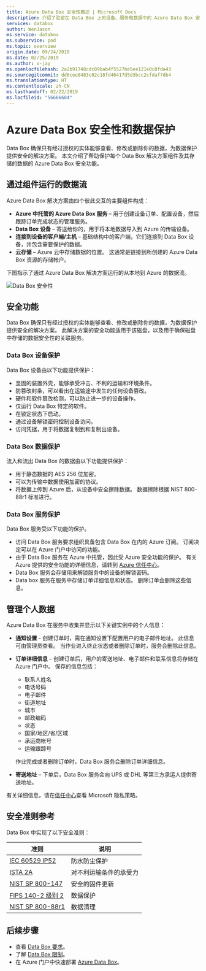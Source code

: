 ```yaml
---
title: Azure Data Box 安全性概述 | Microsoft Docs
description: 介绍了驻留在 Data Box 上的设备、服务和数据中的 Azure Data Box 安全功能
services: databox
author: WenJason
ms.service: databox
ms.subservice: pod
ms.topic: overview
origin.date: 09/24/2018
ms.date: 02/25/2019
ms.author: v-jay
ms.openlocfilehash: 2a2b91748cdc09bab4f5527be5ee121e0c8fda43
ms.sourcegitcommit: dd6cee8483c02c18fd46417d5d3bcc2cfdaf7db4
ms.translationtype: HT
ms.contentlocale: zh-CN
ms.lasthandoff: 02/22/2019
ms.locfileid: "56666604"
---
```

# <a name="azure-data-box-security-and-data-protection"></a>Azure Data Box 安全性和数据保护

Data Box 确保只有经过授权的实体能够查看、修改或删除你的数据，为数据保护提供安全的解决方案。 本文介绍了帮助保护每个 Data Box 解决方案组件及其存储的数据的 Azure Data Box 安全功能。 

## <a name="data-flow-through-components"></a>通过组件运行的数据流

Azure Data Box 解决方案由四个彼此交互的主要组件构成：

- **Azure 中托管的 Azure Data Box 服务** – 用于创建设备订单、配置设备，然后跟踪订单完成状态的管理服务。
- **Data Box 设备** – 寄送给你的，用于将本地数据导入到 Azure 的传输设备。 
- **连接到设备的客户端/主机** – 基础结构中的客户端，它们连接到 Data Box 设备，并包含需要保护的数据。
- **云存储** – Azure 云中存储数据的位置。 这通常是链接到所创建的 Azure Data Box 资源的存储帐户。

下图指示了通过 Azure Data Box 解决方案运行的从本地到 Azure 的数据流。

![Data Box 安全性](media/data-box-security/data-box-security-2.png)

## <a name="security-features"></a>安全功能

Data Box 确保只有经过授权的实体能够查看、修改或删除你的数据，为数据保护提供安全的解决方案。 此解决方案的安全功能适用于该磁盘，以及用于确保磁盘中存储的数据安全性的关联服务。 

### <a name="data-box-device-protection"></a>Data Box 设备保护

Data Box 设备由以下功能提供保护：

- 坚固的装置外壳，能够承受冲击、不利的运输和环境条件。 
- 防篡改封条，可以看出在运输途中发生的任何设备篡改。
- 硬件和软件篡改检测，可以防止进一步的设备操作。
- 仅运行 Data Box 特定的软件。
- 在锁定状态下启动。
- 通过设备解锁密码控制设备访问。
- 访问凭据，用于将数据复制到和复制出设备。

### <a name="data-box-data-protection"></a>Data Box 数据保护

流入和流出 Data Box 的数据由以下功能提供保护：

- 用于静态数据的 AES 256 位加密。 
- 可以为传输中数据使用加密的协议。
- 将数据上传到 Azure 后，从设备中安全擦除数据。 数据擦除根据 NIST 800-88r1 标准进行。

### <a name="data-box-service-protection"></a>Data Box 服务保护

Data Box 服务受以下功能的保护。

- 访问 Data Box 服务要求组织具备包含 Data Box 在内的 Azure 订阅。 订阅决定可以在 Azure 门户中访问的功能。
- 由于 Data Box 服务在 Azure 中托管，因此受 Azure 安全功能的保护。 有关 Azure 提供的安全功能的详细信息，请转到 [Azure 信任中心](https://www.trustcenter.cn/)。 
- Data Box 服务会存储用来解锁服务中的设备的解锁密码。 
- Data box 服务在服务中存储订单详细信息和状态。 删除订单会删除这些信息。 

## <a name="managing-personal-data"></a>管理个人数据

Azure Data Box 在服务中收集并显示以下关键实例中的个人信息：

- **通知设置** - 创建订单时，需在通知设置下配置用户的电子邮件地址。 此信息可由管理员查看。 当作业进入终止状态或者删除订单时，服务会删除此信息。

- **订单详细信息** – 创建订单后，用户的寄送地址、电子邮件和联系信息将存储在 Azure 门户中。 保存的信息包括：

    - 联系人姓名
    - 电话号码
    - 电子邮件
    - 街道地址
    - 城市
    - 邮政编码
    - 状态
    - 国家/地区/省/区域
    - 承运商帐号
    - 运输跟踪号

    作业完成或者删除订单时，Data Box 服务会删除订单详细信息。

- **寄送地址** – 下单后，Data Box 服务会向 UPS 或 DHL 等第三方承运人提供寄送地址。 

有关详细信息，请在[信任中心](https://www.trustcenter.cn/zh-cn/)查看 Microsoft 隐私策略。


## <a name="security-guidelines-reference"></a>安全准则参考

Data Box 中实现了以下安全准则： 

|准则   |说明   |
|---------|---------|
|[IEC 60529 IP52](http://www.iec.ch/)    | 防水防尘保护         |
|[ISTA 2A](https://ista.org/docs/2Aoverview.pdf)     | 对不利运输条件的承受力          |
|[NIST SP 800-147](http://nvlpubs.nist.gov/nistpubs/Legacy/SP/nistspecialpublication800-147.pdf)      | 安全的固件更新         |
|[FIPS 140-2 级别 2](https://csrc.nist.gov/csrc/media/publications/fips/140/2/final/documents/fips1402.pdf)      | 数据保护         |
|[NIST SP 800-88r1](http://nvlpubs.nist.gov/nistpubs/SpecialPublications/NIST.SP.800-88r1.pdf)      | 数据清理         |

## <a name="next-steps"></a>后续步骤

- 查看 [Data Box 要求](data-box-system-requirements.md)。
- 了解 [Data Box 限制](data-box-limits.md)。
- 在 Azure 门户中快速部署 [Azure Data Box](data-box-quickstart-portal.md)。
